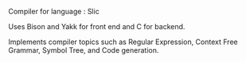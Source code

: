 Compiler for language : Slic

Uses Bison and Yakk for front end and C for backend.

Implements compiler topics such as Regular Expression, Context Free Grammar, Symbol Tree, and Code generation. 


